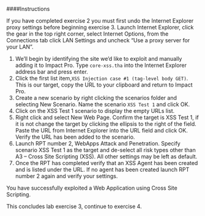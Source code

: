 ####Instructions

If you have completed exercise 2 you must first undo the Internet Explorer proxy settings before beginning exercise 3. Launch Internet Explorer, click the gear in the top right corner, select Internet Options, from the Connections tab click LAN Settings and uncheck “Use a proxy server for your LAN”.

1. We’ll begin by identifying the site we’d like to exploit and manually adding it to Impact Pro. Type ``core-xss.tha`` into the Internet Explorer address bar and press enter. 
2. Click the first list item,``XSS Injection case #1 (tag-level body GET)``. This is our target, copy the URL to your clipboard and return to Impact Pro. 
3. Create a new scenario by right clicking the scenarios folder and selecting New Scenario. Name the scenario ``XSS Test 1``  and click OK. 
4. Click on the XSS Test 1 scenario to display the empty URLs list. 
5. Right click and select New Web Page. Confirm the target is XSS Test 1, if it is not change the target by clicking the ellipsis to the right of the field. Paste the URL from Internet Explorer into the URL field and click OK. Verify the URL has been added to the scenario.
6. Launch RPT number 2, WebApps Attack and Penetration. Specify scenario XSS Test 1 as the target and de-select all risk types other than A3 – Cross Site Scripting (XSS). All other settings may be left as default. 
7. Once the RPT has completed verify that an XSS Agent has been created and is listed under the URL. If no agent has been created launch RPT number 2 again and verify your settings. 

You have successfully exploited a Web Application using Cross Site Scripting. 

This concludes lab exercise 3, continue to exercise 4.
